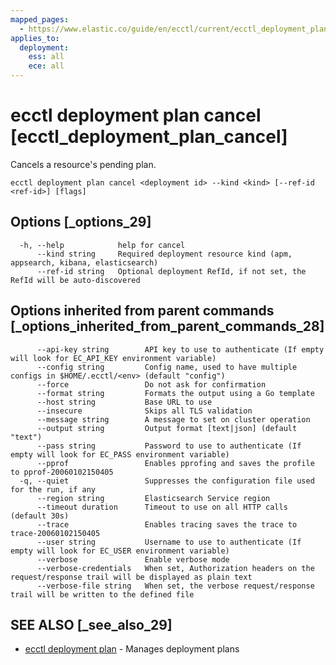 ```yaml
---
mapped_pages:
  - https://www.elastic.co/guide/en/ecctl/current/ecctl_deployment_plan_cancel.html
applies_to:
  deployment:
    ess: all
    ece: all
---
```


# ecctl deployment plan cancel [ecctl_deployment_plan_cancel]

Cancels a resource's pending plan.

```
ecctl deployment plan cancel <deployment id> --kind <kind> [--ref-id <ref-id>] [flags]
```


## Options [_options_29]

```
  -h, --help            help for cancel
      --kind string     Required deployment resource kind (apm, appsearch, kibana, elasticsearch)
      --ref-id string   Optional deployment RefId, if not set, the RefId will be auto-discovered
```


## Options inherited from parent commands [_options_inherited_from_parent_commands_28]

```
      --api-key string        API key to use to authenticate (If empty will look for EC_API_KEY environment variable)
      --config string         Config name, used to have multiple configs in $HOME/.ecctl/<env> (default "config")
      --force                 Do not ask for confirmation
      --format string         Formats the output using a Go template
      --host string           Base URL to use
      --insecure              Skips all TLS validation
      --message string        A message to set on cluster operation
      --output string         Output format [text|json] (default "text")
      --pass string           Password to use to authenticate (If empty will look for EC_PASS environment variable)
      --pprof                 Enables pprofing and saves the profile to pprof-20060102150405
  -q, --quiet                 Suppresses the configuration file used for the run, if any
      --region string         Elasticsearch Service region
      --timeout duration      Timeout to use on all HTTP calls (default 30s)
      --trace                 Enables tracing saves the trace to trace-20060102150405
      --user string           Username to use to authenticate (If empty will look for EC_USER environment variable)
      --verbose               Enable verbose mode
      --verbose-credentials   When set, Authorization headers on the request/response trail will be displayed as plain text
      --verbose-file string   When set, the verbose request/response trail will be written to the defined file
```


## SEE ALSO [_see_also_29]

* [ecctl deployment plan](/reference/ecctl_deployment_plan.md)	 - Manages deployment plans

